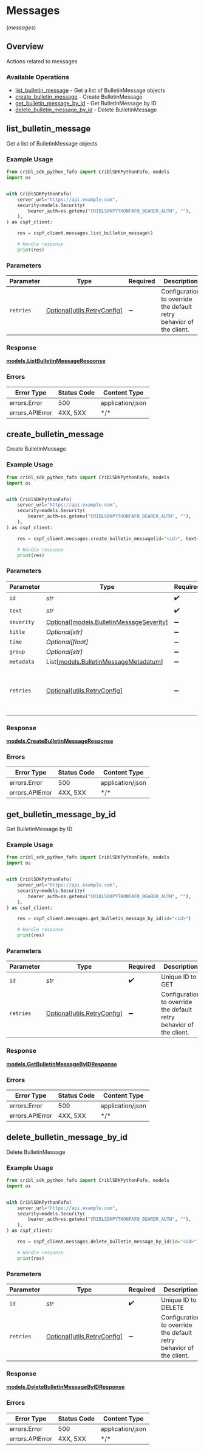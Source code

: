 # Messages
(*messages*)

## Overview

Actions related to messages

### Available Operations

* [list_bulletin_message](#list_bulletin_message) - Get a list of BulletinMessage objects
* [create_bulletin_message](#create_bulletin_message) - Create BulletinMessage
* [get_bulletin_message_by_id](#get_bulletin_message_by_id) - Get BulletinMessage by ID
* [delete_bulletin_message_by_id](#delete_bulletin_message_by_id) - Delete BulletinMessage

## list_bulletin_message

Get a list of BulletinMessage objects

### Example Usage

```python
from cribl_sdk_python_fafo import CriblSDKPythonFafo, models
import os


with CriblSDKPythonFafo(
    server_url="https://api.example.com",
    security=models.Security(
        bearer_auth=os.getenv("CRIBLSDKPYTHONFAFO_BEARER_AUTH", ""),
    ),
) as cspf_client:

    res = cspf_client.messages.list_bulletin_message()

    # Handle response
    print(res)

```

### Parameters

| Parameter                                                           | Type                                                                | Required                                                            | Description                                                         |
| ------------------------------------------------------------------- | ------------------------------------------------------------------- | ------------------------------------------------------------------- | ------------------------------------------------------------------- |
| `retries`                                                           | [Optional[utils.RetryConfig]](../../models/utils/retryconfig.md)    | :heavy_minus_sign:                                                  | Configuration to override the default retry behavior of the client. |

### Response

**[models.ListBulletinMessageResponse](../../models/listbulletinmessageresponse.md)**

### Errors

| Error Type       | Status Code      | Content Type     |
| ---------------- | ---------------- | ---------------- |
| errors.Error     | 500              | application/json |
| errors.APIError  | 4XX, 5XX         | \*/\*            |

## create_bulletin_message

Create BulletinMessage

### Example Usage

```python
from cribl_sdk_python_fafo import CriblSDKPythonFafo, models
import os


with CriblSDKPythonFafo(
    server_url="https://api.example.com",
    security=models.Security(
        bearer_auth=os.getenv("CRIBLSDKPYTHONFAFO_BEARER_AUTH", ""),
    ),
) as cspf_client:

    res = cspf_client.messages.create_bulletin_message(id="<id>", text="<value>")

    # Handle response
    print(res)

```

### Parameters

| Parameter                                                                           | Type                                                                                | Required                                                                            | Description                                                                         |
| ----------------------------------------------------------------------------------- | ----------------------------------------------------------------------------------- | ----------------------------------------------------------------------------------- | ----------------------------------------------------------------------------------- |
| `id`                                                                                | *str*                                                                               | :heavy_check_mark:                                                                  | N/A                                                                                 |
| `text`                                                                              | *str*                                                                               | :heavy_check_mark:                                                                  | N/A                                                                                 |
| `severity`                                                                          | [Optional[models.BulletinMessageSeverity]](../../models/bulletinmessageseverity.md) | :heavy_minus_sign:                                                                  | N/A                                                                                 |
| `title`                                                                             | *Optional[str]*                                                                     | :heavy_minus_sign:                                                                  | N/A                                                                                 |
| `time`                                                                              | *Optional[float]*                                                                   | :heavy_minus_sign:                                                                  | N/A                                                                                 |
| `group`                                                                             | *Optional[str]*                                                                     | :heavy_minus_sign:                                                                  | N/A                                                                                 |
| `metadata`                                                                          | List[[models.BulletinMessageMetadatum](../../models/bulletinmessagemetadatum.md)]   | :heavy_minus_sign:                                                                  | N/A                                                                                 |
| `retries`                                                                           | [Optional[utils.RetryConfig]](../../models/utils/retryconfig.md)                    | :heavy_minus_sign:                                                                  | Configuration to override the default retry behavior of the client.                 |

### Response

**[models.CreateBulletinMessageResponse](../../models/createbulletinmessageresponse.md)**

### Errors

| Error Type       | Status Code      | Content Type     |
| ---------------- | ---------------- | ---------------- |
| errors.Error     | 500              | application/json |
| errors.APIError  | 4XX, 5XX         | \*/\*            |

## get_bulletin_message_by_id

Get BulletinMessage by ID

### Example Usage

```python
from cribl_sdk_python_fafo import CriblSDKPythonFafo, models
import os


with CriblSDKPythonFafo(
    server_url="https://api.example.com",
    security=models.Security(
        bearer_auth=os.getenv("CRIBLSDKPYTHONFAFO_BEARER_AUTH", ""),
    ),
) as cspf_client:

    res = cspf_client.messages.get_bulletin_message_by_id(id="<id>")

    # Handle response
    print(res)

```

### Parameters

| Parameter                                                           | Type                                                                | Required                                                            | Description                                                         |
| ------------------------------------------------------------------- | ------------------------------------------------------------------- | ------------------------------------------------------------------- | ------------------------------------------------------------------- |
| `id`                                                                | *str*                                                               | :heavy_check_mark:                                                  | Unique ID to GET                                                    |
| `retries`                                                           | [Optional[utils.RetryConfig]](../../models/utils/retryconfig.md)    | :heavy_minus_sign:                                                  | Configuration to override the default retry behavior of the client. |

### Response

**[models.GetBulletinMessageByIDResponse](../../models/getbulletinmessagebyidresponse.md)**

### Errors

| Error Type       | Status Code      | Content Type     |
| ---------------- | ---------------- | ---------------- |
| errors.Error     | 500              | application/json |
| errors.APIError  | 4XX, 5XX         | \*/\*            |

## delete_bulletin_message_by_id

Delete BulletinMessage

### Example Usage

```python
from cribl_sdk_python_fafo import CriblSDKPythonFafo, models
import os


with CriblSDKPythonFafo(
    server_url="https://api.example.com",
    security=models.Security(
        bearer_auth=os.getenv("CRIBLSDKPYTHONFAFO_BEARER_AUTH", ""),
    ),
) as cspf_client:

    res = cspf_client.messages.delete_bulletin_message_by_id(id="<id>")

    # Handle response
    print(res)

```

### Parameters

| Parameter                                                           | Type                                                                | Required                                                            | Description                                                         |
| ------------------------------------------------------------------- | ------------------------------------------------------------------- | ------------------------------------------------------------------- | ------------------------------------------------------------------- |
| `id`                                                                | *str*                                                               | :heavy_check_mark:                                                  | Unique ID to DELETE                                                 |
| `retries`                                                           | [Optional[utils.RetryConfig]](../../models/utils/retryconfig.md)    | :heavy_minus_sign:                                                  | Configuration to override the default retry behavior of the client. |

### Response

**[models.DeleteBulletinMessageByIDResponse](../../models/deletebulletinmessagebyidresponse.md)**

### Errors

| Error Type       | Status Code      | Content Type     |
| ---------------- | ---------------- | ---------------- |
| errors.Error     | 500              | application/json |
| errors.APIError  | 4XX, 5XX         | \*/\*            |